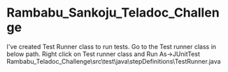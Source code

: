 # Rambabu_Sankoju_Teladoc_Challenge

I've created Test Runner class to run tests. Go to the Test runner class in below path. 
Right click on Test runner class and Run As->JUnitTest
Rambabu_Teladoc_Challenge\src\test\java\stepDefinitions\TestRunner.java
